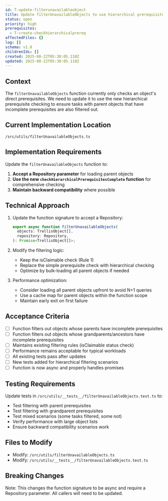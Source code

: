```yaml
---
id: T-update-filterunavailableobject
title: Update filterUnavailableObjects to use hierarchical prerequisite checking
status: open
priority: high
prerequisites:
  - T-create-checkhierarchicalprereq
affectedFiles: {}
log: []
schema: v1.0
childrenIds: []
created: 2025-08-22T05:30:05.110Z
updated: 2025-08-22T05:30:05.110Z
---
```


## Context

The `filterUnavailableObjects` function currently only checks an object's direct prerequisites. We need to update it to use the new hierarchical prerequisite checking to ensure tasks with parent objects that have incomplete prerequisites are also filtered out.

## Current Implementation Location

`/src/utils/filterUnavailableObjects.ts`

## Implementation Requirements

Update the `filterUnavailableObjects` function to:

1. **Accept a Repository parameter** for loading parent objects
2. **Use the new `checkHierarchicalPrerequisitesComplete` function** for comprehensive checking
3. **Maintain backward compatibility** where possible

## Technical Approach

1. Update the function signature to accept a Repository:

   ```typescript
   export async function filterUnavailableObjects(
     objects: TrellisObject[],
     repository: Repository,
   ): Promise<TrellisObject[]>;
   ```

2. Modify the filtering logic:
   - Keep the isClaimable check (Rule 1)
   - Replace the simple prerequisite check with hierarchical checking
   - Optimize by bulk-loading all parent objects if needed

3. Performance optimization:
   - Consider loading all parent objects upfront to avoid N+1 queries
   - Use a cache map for parent objects within the function scope
   - Maintain early exit on first failure

## Acceptance Criteria

- [ ] Function filters out objects whose parents have incomplete prerequisites
- [ ] Function filters out objects whose grandparents/ancestors have incomplete prerequisites
- [ ] Maintains existing filtering rules (isClaimable status check)
- [ ] Performance remains acceptable for typical workloads
- [ ] All existing tests pass after updates
- [ ] New tests added for hierarchical filtering scenarios
- [ ] Function is now async and properly handles promises

## Testing Requirements

Update tests in `/src/utils/__tests__/filterUnavailableObjects.test.ts` to:

- Test filtering with parent prerequisites
- Test filtering with grandparent prerequisites
- Test mixed scenarios (some tasks filtered, some not)
- Verify performance with large object lists
- Ensure backward compatibility scenarios work

## Files to Modify

- Modify: `/src/utils/filterUnavailableObjects.ts`
- Modify: `/src/utils/__tests__/filterUnavailableObjects.test.ts`

## Breaking Changes

Note: This changes the function signature to be async and require a Repository parameter. All callers will need to be updated.
